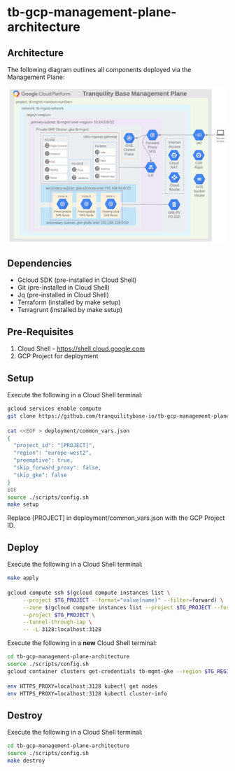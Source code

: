 # tb-gcp-management-plane-architecture

## Architecture

The following diagram outlines all components deployed via the Management Plane:

![architecture](docs/architecture.png)

## Dependencies
* Gcloud SDK (pre-installed in Cloud Shell)
* Git (pre-installed in Cloud Shell)
* Jq (pre-installed in Cloud Shell)
* Terraform (installed by make setup)
* Terragrunt (installed by make setup)

## Pre-Requisites
1. Cloud Shell - https://shell.cloud.google.com
1. GCP Project for deployment

## Setup
Execute the following in a Cloud Shell terminal:

```bash
gcloud services enable compute
git clone https://github.com/tranquilitybase-io/tb-gcp-management-plane-architecture.git

cat <<EOF > deployment/common_vars.json
{
  "project_id": "[PROJECT]",
  "region": "europe-west2",
  "preemptive": true,
  "skip_forward_proxy": false,
  "skip_gke": false
}
EOF
source ./scripts/config.sh
make setup
```
Replace [PROJECT] in deployment/common_vars.json with the GCP Project ID.

## Deploy
Execute the following in a Cloud Shell terminal:
```bash
make apply
 
gcloud compute ssh $(gcloud compute instances list \
     --project $TG_PROJECT --format="value(name)" --filter=forward) \
     --zone $(gcloud compute instances list --project $TG_PROJECT --format="value(zone)" --filter=forward) \
     --project $TG_PROJECT \
     --tunnel-through-iap \
     -- -L 3128:localhost:3128
```
Execute the following in a **new** Cloud Shell terminal:
```bash
cd tb-gcp-management-plane-architecture
source ./scripts/config.sh
gcloud container clusters get-credentials tb-mgmt-gke --region $TG_REGION
 
env HTTPS_PROXY=localhost:3128 kubectl get nodes
env HTTPS_PROXY=localhost:3128 kubectl cluster-info
```

## Destroy
Execute the following in a Cloud Shell terminal:
```bash
cd tb-gcp-management-plane-architecture
source ./scripts/config.sh
make destroy
```
